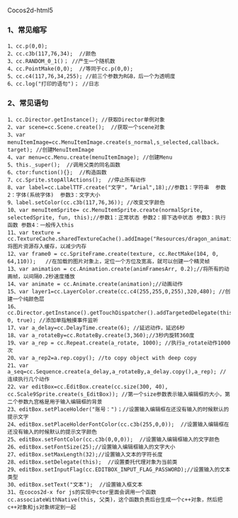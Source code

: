 Cocos2d-html5

### 1、常见缩写
	1、cc.p(0,0);
	2、cc.c3b(117,76,34);  //颜色
	3、cc.RANDOM_0_1()； //产生一个随机数
	4、cc.PointMake(0,0);  //等同于cc.p(0,0);
	5、cc.c4(117,76,34,255); //前三个参数为RGB，后一个为透明度
	6、cc.log("打印的语句")； //日志

### 2、常见语句
	1、cc.Director.getInstance(); //获取Director单例对象
	2、var scene=cc.Scene.create();  //获取一个scene对象
	3、var menuItemImage=cc.MenuItemImage.create(s_normal,s_selected,callback，target); //创建MenuItemImage
	4、var menu=cc.Menu.create(menuItemImage); //创建Menu
	5、this._super();  //调用父类的同名函数
	6、ctor:function(){};  //构造函数
	7、cc.Sprite.stopAllActions();  //停止所有动作
	8、var label=cc.LabelTTF.create("文字"，“Arial",18);//参数1：字符串  参数2：字体(系统字体)  参数3：文字大小
	9、label.setColor(cc.c3b(117,76,36)); //改变文字颜色
	10、var menuItemSprite= cc.MenuItemSprite.create(normalSprite, selectedSprite, fun, this);//参数1：正常状态 参数2：摁下选中状态 参数3：执行函数 参数4：一般传入this
	11、var texture = cc.TextureCache.sharedTextureCache().addImage("Resources/dragon_animation.png");//将图片资源存入缓存，以减少内存
	12、var frame0 = cc.SpriteFrame.create(texture, cc.RectMake(104, 0, 64,110));   //在加载的图片对象上，定位一个方位及宽高，就可以创建一个精灵帧
	13、var animation = cc.Animation.create(animFramesArr, 0.2);//将所有的动画帧，以间隔0.2秒速度播放
	14、var animate = cc.Animate.create(animation);//动画动作
	15、var layer1=cc.LayerColor.create(cc.c4(255,255,0,255),320,480); //创建一个纯颜色层
	16、cc.Director.getInstance().getTouchDispatcher().addTargetedDelegate(this, 0, true); //添加单指触摸事件监听
	17、var a_delay=cc.DelayTime.create(6); //延迟动作，延迟6秒
	18、var a_rotateBy=cc.RotateBy.create(3,360);//3秒内旋转360度
	19、var a_rep = cc.Repeat.create(a_rotate, 1000); //执行a_rotate动作1000次
	20、var a_rep2=a.rep.copy(); //to copy object with deep copy
	21、var a_seq=cc.Sequence.create(a_delay,a_rotateBy,a_delay.copy(),a_rep); //连续执行几个动作
	22、var editBox=cc.EditBox.create(cc.size(300, 40), cc.Scale9Sprite.create(s_EditBox)); //第一个size参数表示输入编辑框的大小，第二个参数九宫格是用于输入编辑框的背景
	23、editBox.setPlaceHolder("账号：")；//设置输入编辑框在还没有输入的时候默认的提示文字
	24、editBox.setPlaceHolderFontColor(cc.c3b(255,0,0));  //设置输入编辑框在还没有输入的时候默认的提示文字颜色
	25、editBox.setFontColor(cc.c3b(0,0,0));  //设置输入编辑框输入的文字颜色
	26、editBox.setFontSize(25);//设置输入编辑框输入的文字大小
	27、editBox.setMaxLength(32);//设置输入文本的字符长度
	28、editBox.setDelegate(this);  //设置委托代理对象为当前类
	29、editBox.setInputFlag(cc.EDITBOX_INPUT_FLAG_PASSWORD);//设置输入的文本类型
	30、editBox.setText("文本");  //设置输入框文本
	31、在cocos2d-x for js的实现中ctor里面会调用一个函数cc.associateWithNative(this, 父类)，这个函数负责后台生成一个c++对象，然后把c++对象和js对象绑定到一起










